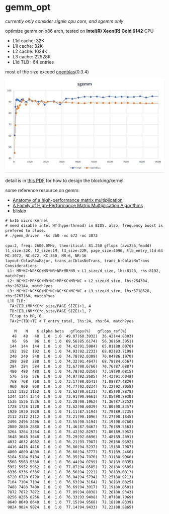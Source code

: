 # gemm_opt

*currently only consider signle cpu core, and sgemm only*

optimize gemm on x86 arch, tested on **Intel(R) Xeon(R) Gold 6142** CPU
* L1d cache:             32K
* L1i cache:             32K
* L2 cache:              1024K
* L3 cache:              22528K
* L1d TLB :              64 entries

most of the size exceed [openblas](https://github.com/xianyi/OpenBLAS)(0.3.4)

![](res/x86_64_compare.jpg)

detail is in [this PDF](res/cpu_gemm.pdf) for how to design the blocking/kernel.

some reference resource on gemm:

* [Anatomy of a high-performance matrix multiplication](www.cs.utexas.edu/users/pingali/CS378/2008sp/papers/gotoPaper.pdf)
* [A Family of High-Performance Matrix Multiplication Algorithms](www.cs.utexas.edu/~pingali/CS395T/2012sp/papers/MMMvdg.pdf)
* [blislab](https://github.com/flame/blis)

```
# 6x16 micro kernel
# need disable intel HT(hyperthread) in BIOS. also, frequency boost is prefered to close.
# ./gemm_driver  -kc 360 -nc 672 -mc 3072

cpu:2, freq: 2600.0MHz, theoritical: 81.250 gflops (avx256,fmadd)
l1_size:32K, l2_size:1M, l3_size:22M, page_size:4096, tlb_entry_l1d:64
MC:3072, NC:672, KC:360, MR:6, NR:16
layout:CblasRowMajor, trans_a:CblasNoTrans, trans_b:CblasNoTrans
Considerations:
 L1: MR*KC+NR*KC+MR*NR+NR+MR*NR < L1_size/d_size, lhs:8128, rhs:8192, match?yes
 L2: NC*KC+MR*KC+MR*NC+MR*KC+MR*NC < L2_size/d_size, lhs:254304, rhs:262144, match?yes
 L3: MC*KC+NC*KC+MC*NC+NC*KC+MC*NC < L3_size/d_size, lhs:5718528, rhs:5767168, match?yes
 L1D TLB:
  TA:CEIL(MR*KC*d_size/PAGE_SIZE)+1, 4
  TB:CEIL(NR*KC*d_size/PAGE_SIZE)+1, 7
  TC:up to MR, 6
  TA+2*(TB)+TC < T_entry_total, lhs:24, rhs:64, match?yes

    M    N    K alpha beta   gflops(%)   gflops_ref(%)
   48   48   48  1.0  1.0  49.07(60.3932)  36.42(44.8303)
   96   96   96  1.0  1.0  69.56(85.6174)  56.38(69.3951)
  144  144  144  1.0  1.0  74.42(91.5984)  65.01(80.0070)
  192  192  192  1.0  1.0  74.93(92.2233)  68.02(83.7199)
  240  240  240  1.0  1.0  74.78(92.0309)  70.04(86.1970)
  288  288  288  1.0  1.0  74.32(91.4647)  68.78(84.6567)
  384  384  384  1.0  1.0  73.67(90.6766)  70.76(87.0887)
  480  480  480  1.0  1.0  74.78(92.0350)  73.19(90.0815)
  576  576  576  1.0  1.0  74.97(92.2685)  74.43(91.6048)
  768  768  768  1.0  1.0  73.17(90.0541)  71.08(87.4829)
  960  960  960  1.0  1.0  74.77(92.0234)  75.32(92.7058)
 1152 1152 1152  1.0  1.0  73.62(90.6131)  73.85(90.8878)
 1344 1344 1344  1.0  1.0  73.91(90.9661)  73.85(90.8930)
 1536 1536 1536  1.0  1.0  73.28(90.1962)  71.36(87.8252)
 1728 1728 1728  1.0  1.0  73.62(90.6039)  73.80(90.8357)
 1920 1920 1920  1.0  1.0  71.11(87.5194)  72.78(89.5735)
 2112 2112 2112  1.0  1.0  73.21(90.1096)  73.27(90.1845)
 2496 2496 2496  1.0  1.0  73.55(90.5194)  73.19(90.0760)
 2880 2880 2880  1.0  1.0  71.46(87.9467)  72.76(89.5563)
 3264 3264 3264  1.0  1.0  75.42(92.8297)  72.80(89.5952)
 3648 3648 3648  1.0  1.0  75.29(92.6696)  72.48(89.2091)
 4032 4032 4032  1.0  1.0  76.21(93.7987)  72.26(88.9392)
 4416 4416 4416  1.0  1.0  76.80(94.5237)  72.15(88.7987)
 4800 4800 4800  1.0  1.0  76.68(94.3777)  72.51(89.2466)
 5184 5184 5184  1.0  1.0  76.95(94.7070)  72.31(88.9960)
 5568 5568 5568  1.0  1.0  76.44(94.0799)  72.38(89.0835)
 5952 5952 5952  1.0  1.0  77.07(94.8585)  72.28(88.9585)
 6336 6336 6336  1.0  1.0  76.56(94.2221)  72.38(89.0813)
 6720 6720 6720  1.0  1.0  76.84(94.5734)  72.25(88.9213)
 7104 7104 7104  1.0  1.0  76.63(94.3164)  72.38(89.0825)
 7488 7488 7488  1.0  1.0  76.69(94.3917)  72.19(88.8501)
 7872 7872 7872  1.0  1.0  77.09(94.8838)  72.26(88.9343)
 8256 8256 8256  1.0  1.0  76.33(93.9498)  72.07(88.7069)
 8640 8640 8640  1.0  1.0  77.15(94.9568)  72.18(88.8339)
 9024 9024 9024  1.0  1.0  77.14(94.9433)  72.22(88.8865)

```